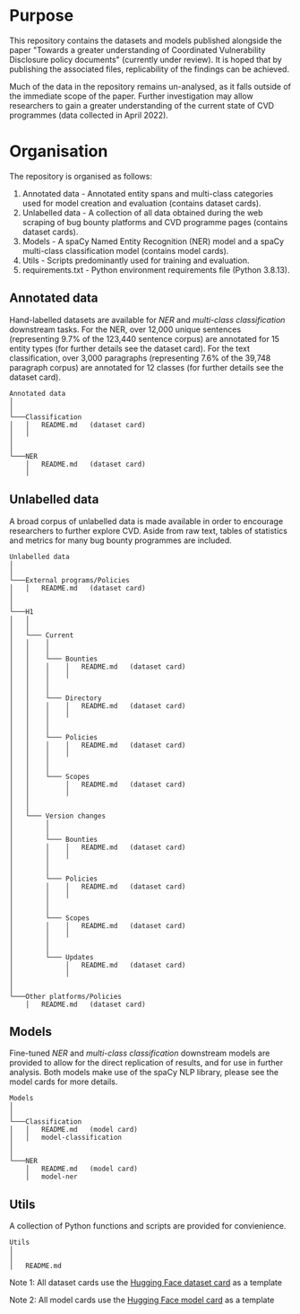 # Purpose
This repository contains the datasets and models published alongside the paper "Towards a greater understanding of Coordinated Vulnerability Disclosure policy documents" (currently under review). It is hoped that by publishing the associated files, replicability of the findings can be achieved. 

Much of the data in the repository remains un-analysed, as it falls outside of the immediate scope of the paper. Further investigation may allow researchers to gain a greater understanding of the current state of CVD programmes (data collected in April 2022).


# Organisation
The repository is organised as follows:

1. Annotated data - Annotated entity spans and multi-class categories used for model creation and evaluation (contains dataset cards). 
2. Unlabelled data - A collection of all data obtained during the web scraping of bug bounty platforms and CVD programme pages (contains dataset cards).
3. Models - A spaCy Named Entity Recognition (NER) model and a spaCy multi-class classification model (contains model cards).
4. Utils - Scripts predominantly used for training and evaluation.
5. requirements.txt - Python environment requirements file (Python 3.8.13).

## Annotated data
Hand-labelled datasets are available for *NER* and *multi-class classification* downstream tasks. For the NER, over 12,000 unique sentences (representing 9.7% of the 123,440 sentence corpus) are annotated for 15 entity types (for further details see the dataset card). For the text classification, over 3,000 paragraphs (representing 7.6% of the 39,748 paragraph corpus) are annotated for 12 classes (for further details see the dataset card).

```
Annotated data
│
│   
└───Classification
│   │   README.md   (dataset card)
│   │
│   
│
└───NER
    │   README.md   (dataset card)
    │
```


## Unlabelled data
A broad corpus of unlabelled data is made available in order to encourage researchers to further explore CVD. Aside from raw text, tables of statistics and metrics for many bug bounty programmes are included. 

```
Unlabelled data
│   
│       
└───External programs/Policies
│   │   README.md   (dataset card)
│
│  
└───H1
│   │
│   │
│   └─── Current
│   │    │
│   │    │
│   │    └─── Bounties
│   │    │    │   README.md   (dataset card)
│   │    │    │
│   │    │
│   │    │
│   │    └─── Directory
│   │    │    │   README.md   (dataset card)
│   │    │    │
│   │    │
│   │    │
│   │    └─── Policies
│   │    │    │   README.md   (dataset card)
│   │    │    │
│   │    │
│   │    │
│   │    └─── Scopes
│   │         │   README.md   (dataset card)
│   │         │
│   │
│   │
│   └─── Version changes
│        │
│        │
│        └─── Bounties
│        │    │   README.md   (dataset card)
│        │    │
│        │
│        │
│        └─── Policies
│        │    │   README.md   (dataset card)
│        │    │
│        │
│        │
│        └─── Scopes
│        │    │   README.md   (dataset card)
│        │    │
│        │
│        │
│        └─── Updates
│             │   README.md   (dataset card)
│             │
│
│
└───Other platforms/Policies
    │   README.md   (dataset card)
```


## Models
Fine-tuned *NER* and *multi-class classification* downstream models are provided to allow for the direct replication of results, and for use in further analysis. Both models make use of the spaCy NLP library, please see the model cards for more details.

```
Models
│ 
│   
└───Classification
│   │   README.md   (model card)
│   │   model-classification
│   
│
└───NER
    │   README.md   (model card)
    │   model-ner
```


## Utils
A collection of Python functions and scripts are provided for convienience. 

```
Utils
│ 
│   
│   README.md
```



Note 1: All dataset cards use the [Hugging Face dataset card](https://raw.githubusercontent.com/huggingface/datasets/main/templates/README.md) as a template 

Note 2: All model cards use the [Hugging Face model card](https://github.com/huggingface/hub-docs/blob/main/modelcard.md?plain=1) as a template
